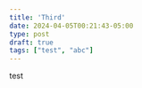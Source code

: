```yaml
---
title: 'Third'
date: 2024-04-05T00:21:43-05:00
type: post
draft: true
tags: ["test", "abc"]
---
```


test